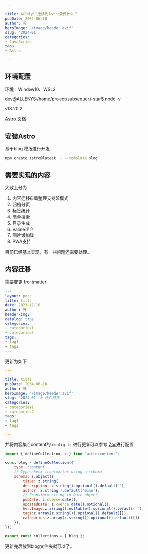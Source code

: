 ```yaml
---

title: 从Jekyll迁移到Astro要做什么？
pubDate: 2024-06-10
author: 霁
heroImage: '/image/header.avif'
slug: '2024-01'
categories:
- JavaScript
tags:
- Astro

---
```


## 环境配置

环境：Window10、WSL2

dev@ALLENYS:/home/project/subsequent-star$ node -v

v18.20.2

[Astro 文档](https://docs.astro.build/zh-cn/concepts/why-astro/)

## 安装Astro

基于blog 模版进行开发

```sh
npm create astro@latest -- --template blog
```

## 需要实现的内容

大致上分为

 1. 内容迁移布局整理支持暗模式
 2. 归档分页
 3. 标签统计
 4. 简单搜索
 5. 目录生成
 6. Valine评论
 7. 图片懒加载
 8. PWA支持

目前已经基本实现，有一些问题还需要处理。


## 内容迁移
 需要变更 frontmatter

```yml
---
layout: post
title: title
date: 2021-12-10
author: 霁
header-img:
catalog: true
categories:
- categories1
- categories2
tags:
- tag1
- tag2
---
```
更新为如下

```yml
---

title: title
pubDate: 2024-06-10
author: 霁
heroImage: '/image/header.avif'
slug: '2024-01' # 永久链接
categories:
- categories1
- categories2
tags:
- tag1
- tag2

---
```
并将内容集合content的 `config.ts` 进行更新可以参考 
[Zod](https://github.com/colinhacks/Zod)进行配置

```javascript
import { defineCollection, z } from 'astro:content';

const blog = defineCollection({
	type: 'content',
	// Type-check frontmatter using a schema
	schema: z.object({
		title: z.string(),
		description: z.string().optional().default(''),
		author: z.string().default('miao'),
		// Transform string to Date object
		pubDate: z.coerce.date(),
		updatedDate: z.coerce.date().optional(),
		heroImage:z.string().nullable().optional().default(''),
		tags:z.array(z.string()).optional().default([]),
		categories:z.array(z.string()).optional().default([])
	}),
});

export const collections = { blog };
```
更新完后放到blog文件夹就可以了。